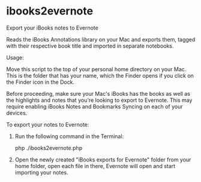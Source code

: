 # ibooks2evernote
Export your iBooks notes to Evernote

Reads the iBooks Annotations library on your Mac and exports
them, tagged with their respective book title and imported in
separate notebooks.

Usage:

Move this script to the top of your personal home directory on your Mac.
This is the folder that has your name, which the Finder opens if you
click on the Finder icon in the Dock.

Before proceeding, make sure your Mac's iBooks has the books as well
as the highlights and notes that you're looking to export to Evernote.
This may require enabling iBooks Notes and Bookmarks Syncing on each
of your devices.

To export your notes to Evernote:

1. Run the following command in the Terminal:

   php ./ibooks2evernote.php
  
2. Open the newly created "iBooks exports for Evernote" folder from your
   home folder, open each file in there, Evernote will open and start 
   importing your notes.
